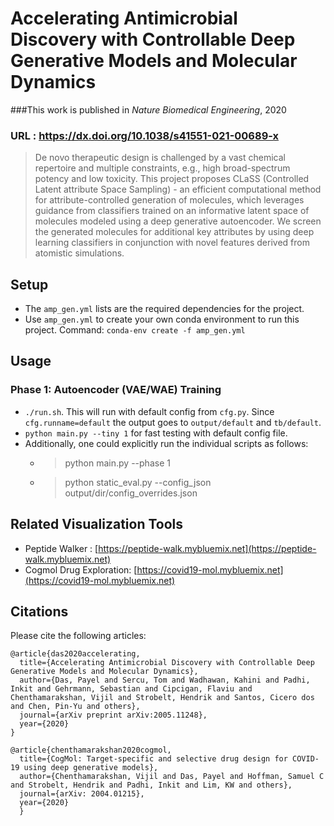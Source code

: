 # Accelerating Antimicrobial Discovery with Controllable Deep Generative Models and Molecular Dynamics
###This work is published in _Nature Biomedical Engineering_, 2020
### URL :  https://dx.doi.org/10.1038/s41551-021-00689-x 

> De novo therapeutic design is challenged by a vast chemical repertoire and multiple constraints, e.g.,
>  high broad-spectrum potency and low toxicity. This project proposes CLaSS (Controlled Latent attribute 
Space Sampling) - an efficient computational method for attribute-controlled generation of molecules, which leverages 
guidance from classifiers trained on an informative latent space of molecules modeled using a deep generative autoencoder. 
We screen the generated molecules for additional key attributes by using deep learning classifiers in conjunction with novel 
features derived from atomistic simulations.



## Setup 
+ The `amp_gen.yml` lists are the required dependencies for the project.
+ Use `amp_gen.yml` to create your own conda environment to run this project. Command: `conda-env create -f amp_gen.yml`

## Usage

### Phase 1: Autoencoder (VAE/WAE) Training
+ `./run.sh`. This will run with default config from `cfg.py`. Since `cfg.runname=default` the output goes to `output/default` and `tb/default`.
+ `python main.py --tiny 1` for fast testing with default config file.
+ Additionally, one could explicitly run the individual scripts as follows:
  * > python main.py --phase 1
  * > python static_eval.py --config_json output/dir/config_overrides.json

## Related Visualization Tools
+ Peptide Walker : [https://peptide-walk.mybluemix.net](https://peptide-walk.mybluemix.net)
+ Cogmol Drug Exploration: [https://covid19-mol.mybluemix.net](https://covid19-mol.mybluemix.net)

## Citations

Please cite the following articles:

```
@article{das2020accelerating,
  title={Accelerating Antimicrobial Discovery with Controllable Deep Generative Models and Molecular Dynamics},
  author={Das, Payel and Sercu, Tom and Wadhawan, Kahini and Padhi, Inkit and Gehrmann, Sebastian and Cipcigan, Flaviu and Chenthamarakshan, Vijil and Strobelt, Hendrik and Santos, Cicero dos and Chen, Pin-Yu and others},
  journal={arXiv preprint arXiv:2005.11248},
  year={2020}
}
```



```
@article{chenthamarakshan2020cogmol,
  title={CogMol: Target-specific and selective drug design for COVID-19 using deep generative models},
  author={Chenthamarakshan, Vijil and Das, Payel and Hoffman, Samuel C and Strobelt, Hendrik and Padhi, Inkit and Lim, KW and others},
  journal={arXiv: 2004.01215},
  year={2020}
  }
  ```
